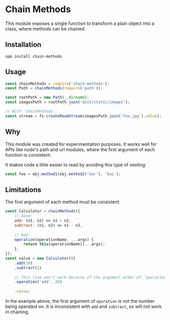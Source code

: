 # Chain Methods
This module exposes a single function to transform a plain object into a class,
where methods can be chained.

## Installation
`npm install chain-methods`

## Usage
```javascript
const chainMethods = require('chain-methods');
const Path = chainMethods(require('path'));

const rootPath = new Path(__dirname);
const imagesPath = rootPath.join('dist/static/images');

// With `chainMethods`:
const stream = fs.createReadStream(imagesPath.join('foo.jpg').value);
```

## Why
This module was created for experimentation purposes. It works well for APIs
like node's path and url modules, where the first argument of each function is
consistent.

It makes code a little easier to read by avoiding this type of nesting:
```javascript
const foo = obj.method1(obj.method2('bar'), 'baz');
```

## Limitations
The first argument of each method must be consistent.

```javascript
const Calculator = chainMethods({
    // Good:
    add: (n1, n2) => n1 + n2,
    subtract: (n1, n2) => n1 - n2,
    
    // Bad:
    operation(operationName, ...args) {
        return this[operationName](...args);
    },
});
const value = new Calculator(0)
    .add(10)
    .subtract(2)
    
    // This line won't work because of the argument order of `operation`:
    .operation('add', 20)
    
    .value;
```

In the example above, the first argument of `operation` is not the number being
operated on. It is inconsistent with `add` and `subtract`, so will not work in
chaining.
